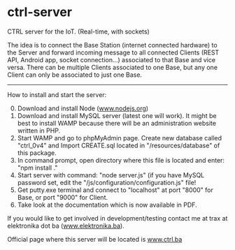 ctrl-server
===========

CTRL server for the IoT. (Real-time, with sockets)

The idea is to connect the Base Station (internet connected hardware) to the Server and forward incoming message to all connected Clients (REST API, Android app, socket connection...) associated to that Base and vice versa. There can be multiple Clients associated to one Base, but any 
one Client can only be associated to just one Base. 

---

How to install and start the server:

0. Download and install Node (www.nodejs.org)
1. Download and install MySQL server (latest one will work). It might be best to install WAMP because there will be an administration website written in PHP.
2. Start WAMP and go to phpMyAdmin page. Create new database called "ctrl_0v4" and Import CREATE.sql located in "/resources/database" of this package.
3. In command prompt, open directory where this file is located and enter: "npm install ."
4. Start server with command: "node server.js" (if you have MySQL password set, edit the "/js/configuration/configuration.js" file!
5. Get putty.exe terminal and connect to "localhost" at port "8000" for Base, or port "9000" for Client.
6. Take look at the documentation which is now available in PDF.

If you would like to get involved in development/testing contact me at trax at elektronika dot ba (www.elektronika.ba).


Official page where this server will be located is www.ctrl.ba

